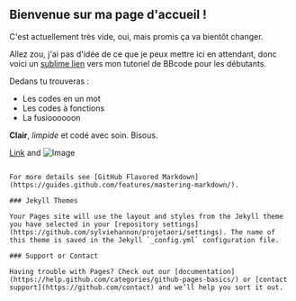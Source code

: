 ## Bienvenue sur ma page d'accueil !

C'est actuellement très vide, oui, mais promis ça va bientôt changer.

Allez zou, j'ai pas d'idée de ce que je peux mettre ici en attendant, donc voici un [sublime lien](https://breathe.forumsrpg.com/h2-cours-bbcode-debutants) vers mon tutoriel de BBcode pour les débutants.

Dedans tu trouveras :
- Les codes en un mot
- Les codes à fonctions
- La fusioooooon

**Clair**, _limpide_ et codé avec soin.
Bisous.

[Link](url) and ![Image](src)
```

For more details see [GitHub Flavored Markdown](https://guides.github.com/features/mastering-markdown/).

### Jekyll Themes

Your Pages site will use the layout and styles from the Jekyll theme you have selected in your [repository settings](https://github.com/sylviehannon/projetaori/settings). The name of this theme is saved in the Jekyll `_config.yml` configuration file.

### Support or Contact

Having trouble with Pages? Check out our [documentation](https://help.github.com/categories/github-pages-basics/) or [contact support](https://github.com/contact) and we’ll help you sort it out.
